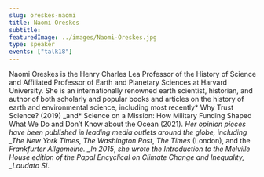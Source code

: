 ```yaml
---
slug: oreskes-naomi
title: Naomi Oreskes
subtitle:
featuredImage: ../images/Naomi-Oreskes.jpg
type: speaker
events: ["talk18"]
---
```


<!-- Yay, no errors, warnings, or alerts! -->

Naomi Oreskes is the Henry Charles Lea Professor of the History of Science and Affiliated Professor of Earth and Planetary Sciences at Harvard University. She is an internationally renowned earth scientist, historian, and author of both scholarly and popular books and articles on the history of earth and environmental science, including most recently* Why Trust Science? (2019) \_and* Science on a Mission: How Military Funding Shaped What We Do and Don’t Know about the Ocean (2021). _Her opinion pieces have been published in leading media outlets around the globe, including \_The New York Times_, _The Washington Post_, _The Times_ (London), and the _Frankfurter Allgemeine. \_In 2015_, _she wrote the Introduction to the Melville House edition of the Papal Encyclical on Climate Change and Inequality, \_Laudato Si_.
